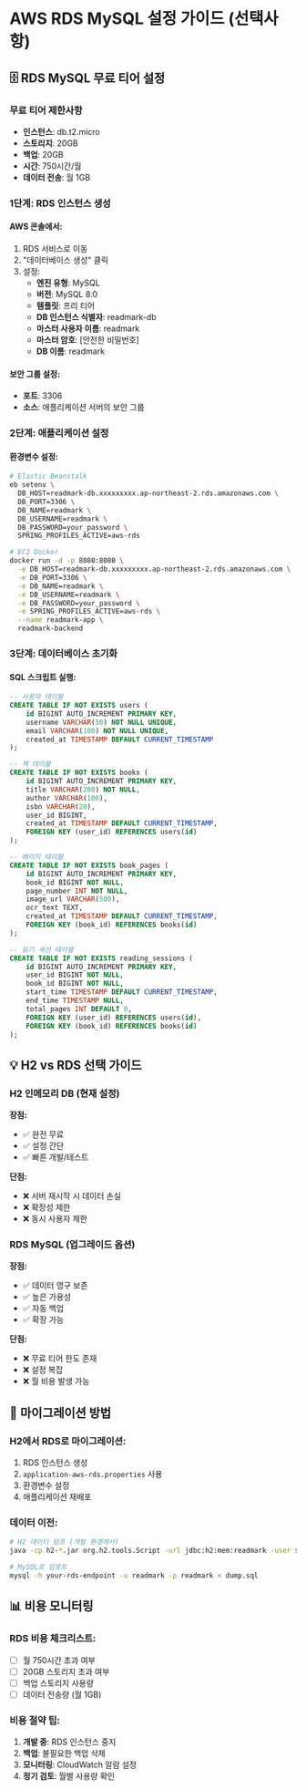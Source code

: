 # AWS RDS MySQL 설정 가이드 (선택사항)

## 🗄️ RDS MySQL 무료 티어 설정

### 무료 티어 제한사항
- **인스턴스**: db.t2.micro
- **스토리지**: 20GB
- **백업**: 20GB
- **시간**: 750시간/월
- **데이터 전송**: 월 1GB

### 1단계: RDS 인스턴스 생성

#### AWS 콘솔에서:
1. RDS 서비스로 이동
2. "데이터베이스 생성" 클릭
3. 설정:
   - **엔진 유형**: MySQL
   - **버전**: MySQL 8.0
   - **템플릿**: 프리 티어
   - **DB 인스턴스 식별자**: readmark-db
   - **마스터 사용자 이름**: readmark
   - **마스터 암호**: [안전한 비밀번호]
   - **DB 이름**: readmark

#### 보안 그룹 설정:
- **포트**: 3306
- **소스**: 애플리케이션 서버의 보안 그룹

### 2단계: 애플리케이션 설정

#### 환경변수 설정:
```bash
# Elastic Beanstalk
eb setenv \
  DB_HOST=readmark-db.xxxxxxxxx.ap-northeast-2.rds.amazonaws.com \
  DB_PORT=3306 \
  DB_NAME=readmark \
  DB_USERNAME=readmark \
  DB_PASSWORD=your_password \
  SPRING_PROFILES_ACTIVE=aws-rds

# EC2 Docker
docker run -d -p 8080:8080 \
  -e DB_HOST=readmark-db.xxxxxxxxx.ap-northeast-2.rds.amazonaws.com \
  -e DB_PORT=3306 \
  -e DB_NAME=readmark \
  -e DB_USERNAME=readmark \
  -e DB_PASSWORD=your_password \
  -e SPRING_PROFILES_ACTIVE=aws-rds \
  --name readmark-app \
  readmark-backend
```

### 3단계: 데이터베이스 초기화

#### SQL 스크립트 실행:
```sql
-- 사용자 테이블
CREATE TABLE IF NOT EXISTS users (
    id BIGINT AUTO_INCREMENT PRIMARY KEY,
    username VARCHAR(50) NOT NULL UNIQUE,
    email VARCHAR(100) NOT NULL UNIQUE,
    created_at TIMESTAMP DEFAULT CURRENT_TIMESTAMP
);

-- 책 테이블
CREATE TABLE IF NOT EXISTS books (
    id BIGINT AUTO_INCREMENT PRIMARY KEY,
    title VARCHAR(200) NOT NULL,
    author VARCHAR(100),
    isbn VARCHAR(20),
    user_id BIGINT,
    created_at TIMESTAMP DEFAULT CURRENT_TIMESTAMP,
    FOREIGN KEY (user_id) REFERENCES users(id)
);

-- 페이지 테이블
CREATE TABLE IF NOT EXISTS book_pages (
    id BIGINT AUTO_INCREMENT PRIMARY KEY,
    book_id BIGINT NOT NULL,
    page_number INT NOT NULL,
    image_url VARCHAR(500),
    ocr_text TEXT,
    created_at TIMESTAMP DEFAULT CURRENT_TIMESTAMP,
    FOREIGN KEY (book_id) REFERENCES books(id)
);

-- 읽기 세션 테이블
CREATE TABLE IF NOT EXISTS reading_sessions (
    id BIGINT AUTO_INCREMENT PRIMARY KEY,
    user_id BIGINT NOT NULL,
    book_id BIGINT NOT NULL,
    start_time TIMESTAMP DEFAULT CURRENT_TIMESTAMP,
    end_time TIMESTAMP NULL,
    total_pages INT DEFAULT 0,
    FOREIGN KEY (user_id) REFERENCES users(id),
    FOREIGN KEY (book_id) REFERENCES books(id)
);
```

## 💡 H2 vs RDS 선택 가이드

### H2 인메모리 DB (현재 설정)
**장점:**
- ✅ 완전 무료
- ✅ 설정 간단
- ✅ 빠른 개발/테스트

**단점:**
- ❌ 서버 재시작 시 데이터 손실
- ❌ 확장성 제한
- ❌ 동시 사용자 제한

### RDS MySQL (업그레이드 옵션)
**장점:**
- ✅ 데이터 영구 보존
- ✅ 높은 가용성
- ✅ 자동 백업
- ✅ 확장 가능

**단점:**
- ❌ 무료 티어 한도 존재
- ❌ 설정 복잡
- ❌ 월 비용 발생 가능

## 🔄 마이그레이션 방법

### H2에서 RDS로 마이그레이션:
1. RDS 인스턴스 생성
2. `application-aws-rds.properties` 사용
3. 환경변수 설정
4. 애플리케이션 재배포

### 데이터 이전:
```bash
# H2 데이터 덤프 (개발 환경에서)
java -cp h2-*.jar org.h2.tools.Script -url jdbc:h2:mem:readmark -user sa -script dump.sql

# MySQL로 임포트
mysql -h your-rds-endpoint -u readmark -p readmark < dump.sql
```

## 📊 비용 모니터링

### RDS 비용 체크리스트:
- [ ] 월 750시간 초과 여부
- [ ] 20GB 스토리지 초과 여부
- [ ] 백업 스토리지 사용량
- [ ] 데이터 전송량 (월 1GB)

### 비용 절약 팁:
1. **개발 중**: RDS 인스턴스 중지
2. **백업**: 불필요한 백업 삭제
3. **모니터링**: CloudWatch 알람 설정
4. **정기 검토**: 월별 사용량 확인

